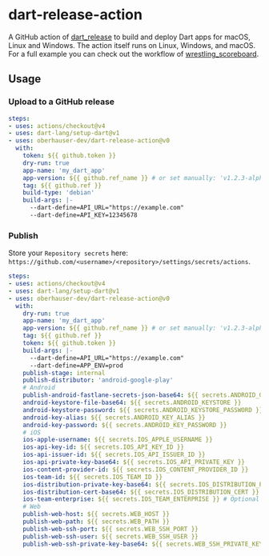 # dart-release-action

A GitHub action of [dart_release](https://github.com/Oberhauser-Dev/dart_packages/tree/main/packages/dart_release) to build and deploy Dart apps for macOS, Linux and Windows.
The action itself runs on Linux, Windows, and macOS.
For a full example you can check out the workflow of [wrestling_scoreboard](https://github.com/Oberhauser-Dev/wrestling_scoreboard/blob/main/.github/workflows/release-server.yml).

## Usage

### Upload to a GitHub release

```yaml
steps:
- uses: actions/checkout@v4
- uses: dart-lang/setup-dart@v1
- uses: oberhauser-dev/dart-release-action@v0
  with:
    token: ${{ github.token }}
    dry-run: true
    app-name: 'my_dart_app'
    app-version: ${{ github.ref_name }} # or set manually: 'v1.2.3-alpha.4'
    tag: ${{ github.ref }}
    build-type: 'debian'
    build-args: |-
      --dart-define=API_URL="https://example.com"
      --dart-define=API_KEY=12345678
```

### Publish

Store your `Repository secrets` here: `https://github.com/<username>/<repository>/settings/secrets/actions`.

```yaml
steps:
- uses: actions/checkout@v4
- uses: dart-lang/setup-dart@v1
- uses: oberhauser-dev/dart-release-action@v0
  with:
    dry-run: true
    app-name: 'my_dart_app'
    app-version: ${{ github.ref_name }} # or set manually: 'v1.2.3-alpha.4'
    tag: ${{ github.ref }}
    token: ${{ github.token }}
    build-args: |-
      --dart-define=API_URL="https://example.com"
      --dart-define=APP_ENV=prod
    publish-stage: internal
    publish-distributor: 'android-google-play'
    # Android
    publish-android-fastlane-secrets-json-base64: ${{ secrets.ANDROID_GOOGLE_PLAY_JSON }}
    android-keystore-file-base64: ${{ secrets.ANDROID_KEYSTORE }}
    android-keystore-password: ${{ secrets.ANDROID_KEYSTORE_PASSWORD }}
    android-key-alias: ${{ secrets.ANDROID_KEY_ALIAS }}
    android-key-password: ${{ secrets.ANDROID_KEY_PASSWORD }}
    # iOS
    ios-apple-username: ${{ secrets.IOS_APPLE_USERNAME }}
    ios-api-key-id: ${{ secrets.IOS_API_KEY_ID }}
    ios-api-issuer-id: ${{ secrets.IOS_API_ISSUER_ID }}
    ios-api-private-key-base64: ${{ secrets.IOS_API_PRIVATE_KEY }}
    ios-content-provider-id: ${{ secrets.IOS_CONTENT_PROVIDER_ID }}
    ios-team-id: ${{ secrets.IOS_TEAM_ID }}
    ios-distribution-private-key-base64: ${{ secrets.IOS_DISTRIBUTION_PRIVATE_KEY }}
    ios-distribution-cert-base64: ${{ secrets.IOS_DISTRIBUTION_CERT }}
    ios-team-enterprise: ${{ secrets.IOS_TEAM_ENTERPRISE }} # Optional
    # Web
    publish-web-host: ${{ secrets.WEB_HOST }}
    publish-web-path: ${{ secrets.WEB_PATH }}
    publish-web-ssh-port: ${{ secrets.WEB_SSH_PORT }}
    publish-web-ssh-user: ${{ secrets.WEB_SSH_USER }}
    publish-web-ssh-private-key-base64: ${{ secrets.WEB_SSH_PRIVATE_KEY }}
```
